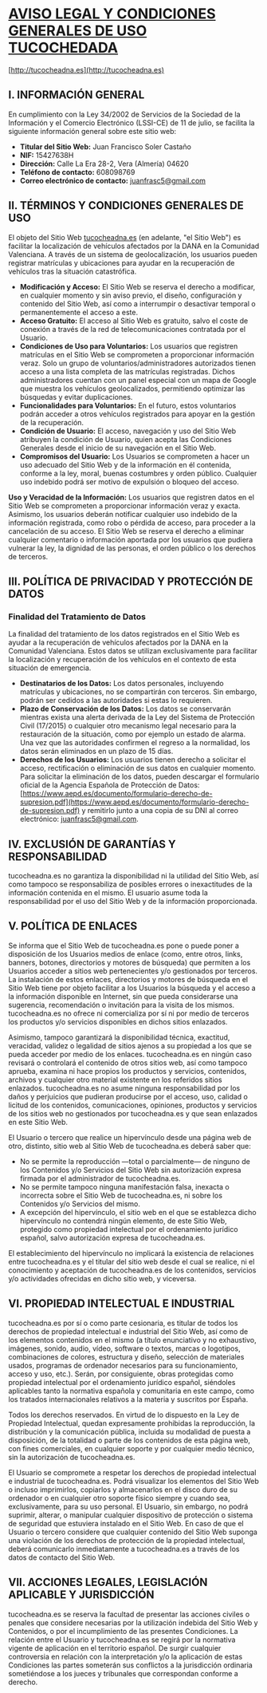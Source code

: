 # [AVISO LEGAL Y CONDICIONES GENERALES DE USO TUCOCHEDADA](https://tucochedana.es/aviso_legal.html)

[http://tucocheadna.es](http://tucocheadna.es)

## I. INFORMACIÓN GENERAL

En cumplimiento con la Ley 34/2002 de Servicios de la Sociedad de la Información y el Comercio Electrónico (LSSI-CE) de 11 de julio, se facilita la siguiente información general sobre este sitio web:

- **Titular del Sitio Web:** Juan Francisco Soler Castaño
- **NIF:** 15427638H
- **Dirección:** Calle La Era 28-2, Vera (Almería) 04620
- **Teléfono de contacto:** 608098769
- **Correo electrónico de contacto:** juanfrasc5@gmail.com

## II. TÉRMINOS Y CONDICIONES GENERALES DE USO

El objeto del Sitio Web [tucocheadna.es](http://tucocheadna.es) (en adelante, "el Sitio Web") es facilitar la localización de vehículos afectados por la DANA en la Comunidad Valenciana. A través de un sistema de geolocalización, los usuarios pueden registrar matrículas y ubicaciones para ayudar en la recuperación de vehículos tras la situación catastrófica.

- **Modificación y Acceso:** El Sitio Web se reserva el derecho a modificar, en cualquier momento y sin aviso previo, el diseño, configuración y contenido del Sitio Web, así como a interrumpir o desactivar temporal o permanentemente el acceso a este.
- **Acceso Gratuito:** El acceso al Sitio Web es gratuito, salvo el coste de conexión a través de la red de telecomunicaciones contratada por el Usuario.
- **Condiciones de Uso para Voluntarios:** Los usuarios que registren matrículas en el Sitio Web se comprometen a proporcionar información veraz. Solo un grupo de voluntarios/administradores autorizados tienen acceso a una lista completa de las matrículas registradas. Dichos administradores cuentan con un panel especial con un mapa de Google que muestra los vehículos geolocalizados, permitiendo optimizar las búsquedas y evitar duplicaciones.
- **Funcionalidades para Voluntarios:** En el futuro, estos voluntarios podrán acceder a otros vehículos registrados para apoyar en la gestión de la recuperación.
- **Condición de Usuario:** El acceso, navegación y uso del Sitio Web atribuyen la condición de Usuario, quien acepta las Condiciones Generales desde el inicio de su navegación en el Sitio Web.
- **Compromisos del Usuario:** Los Usuarios se comprometen a hacer un uso adecuado del Sitio Web y de la información en él contenida, conforme a la ley, moral, buenas costumbres y orden público. Cualquier uso indebido podrá ser motivo de expulsión o bloqueo del acceso.

**Uso y Veracidad de la Información:** Los usuarios que registren datos en el Sitio Web se comprometen a proporcionar información veraz y exacta. Asimismo, los usuarios deberán notificar cualquier uso indebido de la información registrada, como robo o pérdida de acceso, para proceder a la cancelación de su acceso. El Sitio Web se reserva el derecho a eliminar cualquier comentario o información aportada por los usuarios que pudiera vulnerar la ley, la dignidad de las personas, el orden público o los derechos de terceros.

## III. POLÍTICA DE PRIVACIDAD Y PROTECCIÓN DE DATOS

### Finalidad del Tratamiento de Datos

La finalidad del tratamiento de los datos registrados en el Sitio Web es ayudar a la recuperación de vehículos afectados por la DANA en la Comunidad Valenciana. Estos datos se utilizan exclusivamente para facilitar la localización y recuperación de los vehículos en el contexto de esta situación de emergencia.

- **Destinatarios de los Datos:** Los datos personales, incluyendo matrículas y ubicaciones, no se compartirán con terceros. Sin embargo, podrán ser cedidos a las autoridades si estas lo requieren.
- **Plazo de Conservación de los Datos:** Los datos se conservarán mientras exista una alerta derivada de la Ley del Sistema de Protección Civil (17/2015) o cualquier otro mecanismo legal necesario para la restauración de la situación, como por ejemplo un estado de alarma. Una vez que las autoridades confirmen el regreso a la normalidad, los datos serán eliminados en un plazo de 15 días.
- **Derechos de los Usuarios:** Los usuarios tienen derecho a solicitar el acceso, rectificación o eliminación de sus datos en cualquier momento. Para solicitar la eliminación de los datos, pueden descargar el formulario oficial de la Agencia Española de Protección de Datos: [https://www.aepd.es/documento/formulario-derecho-de-supresion.pdf](https://www.aepd.es/documento/formulario-derecho-de-supresion.pdf) y remitirlo junto a una copia de su DNI al correo electrónico: juanfrasc5@gmail.com.

## IV. EXCLUSIÓN DE GARANTÍAS Y RESPONSABILIDAD

tucocheadna.es no garantiza la disponibilidad ni la utilidad del Sitio Web, así como tampoco se responsabiliza de posibles errores o inexactitudes de la información contenida en el mismo. El usuario asume toda la responsabilidad por el uso del Sitio Web y de la información proporcionada.

## V. POLÍTICA DE ENLACES

Se informa que el Sitio Web de tucocheadna.es pone o puede poner a disposición de los Usuarios medios de enlace (como, entre otros, links, banners, botones, directorios y motores de búsqueda) que permiten a los Usuarios acceder a sitios web pertenecientes y/o gestionados por terceros. La instalación de estos enlaces, directorios y motores de búsqueda en el Sitio Web tiene por objeto facilitar a los Usuarios la búsqueda y el acceso a la información disponible en Internet, sin que pueda considerarse una sugerencia, recomendación o invitación para la visita de los mismos. tucocheadna.es no ofrece ni comercializa por sí ni por medio de terceros los productos y/o servicios disponibles en dichos sitios enlazados.

Asimismo, tampoco garantizará la disponibilidad técnica, exactitud, veracidad, validez o legalidad de sitios ajenos a su propiedad a los que se pueda acceder por medio de los enlaces. tucocheadna.es en ningún caso revisará o controlará el contenido de otros sitios web, así como tampoco aprueba, examina ni hace propios los productos y servicios, contenidos, archivos y cualquier otro material existente en los referidos sitios enlazados. tucocheadna.es no asume ninguna responsabilidad por los daños y perjuicios que pudieran producirse por el acceso, uso, calidad o licitud de los contenidos, comunicaciones, opiniones, productos y servicios de los sitios web no gestionados por tucocheadna.es y que sean enlazados en este Sitio Web.

El Usuario o tercero que realice un hipervínculo desde una página web de otro, distinto, sitio web al Sitio Web de tucocheadna.es deberá saber que:

- No se permite la reproducción —total o parcialmente— de ninguno de los Contenidos y/o Servicios del Sitio Web sin autorización expresa firmada por el administrador de tucocheadna.es.
- No se permite tampoco ninguna manifestación falsa, inexacta o incorrecta sobre el Sitio Web de tucocheadna.es, ni sobre los Contenidos y/o Servicios del mismo.
- A excepción del hipervínculo, el sitio web en el que se establezca dicho hipervínculo no contendrá ningún elemento, de este Sitio Web, protegido como propiedad intelectual por el ordenamiento jurídico español, salvo autorización expresa de tucocheadna.es.

El establecimiento del hipervínculo no implicará la existencia de relaciones entre tucocheadna.es y el titular del sitio web desde el cual se realice, ni el conocimiento y aceptación de tucocheadna.es de los contenidos, servicios y/o actividades ofrecidas en dicho sitio web, y viceversa.

## VI. PROPIEDAD INTELECTUAL E INDUSTRIAL

tucocheadna.es por sí o como parte cesionaria, es titular de todos los derechos de propiedad intelectual e industrial del Sitio Web, así como de los elementos contenidos en el mismo (a título enunciativo y no exhaustivo, imágenes, sonido, audio, vídeo, software o textos, marcas o logotipos, combinaciones de colores, estructura y diseño, selección de materiales usados, programas de ordenador necesarios para su funcionamiento, acceso y uso, etc.). Serán, por consiguiente, obras protegidas como propiedad intelectual por el ordenamiento jurídico español, siéndoles aplicables tanto la normativa española y comunitaria en este campo, como los tratados internacionales relativos a la materia y suscritos por España.

Todos los derechos reservados. En virtud de lo dispuesto en la Ley de Propiedad Intelectual, quedan expresamente prohibidas la reproducción, la distribución y la comunicación pública, incluida su modalidad de puesta a disposición, de la totalidad o parte de los contenidos de esta página web, con fines comerciales, en cualquier soporte y por cualquier medio técnico, sin la autorización de tucocheadna.es.

El Usuario se compromete a respetar los derechos de propiedad intelectual e industrial de tucocheadna.es. Podrá visualizar los elementos del Sitio Web o incluso imprimirlos, copiarlos y almacenarlos en el disco duro de su ordenador o en cualquier otro soporte físico siempre y cuando sea, exclusivamente, para su uso personal. El Usuario, sin embargo, no podrá suprimir, alterar, o manipular cualquier dispositivo de protección o sistema de seguridad que estuviera instalado en el Sitio Web. En caso de que el Usuario o tercero considere que cualquier contenido del Sitio Web suponga una violación de los derechos de protección de la propiedad intelectual, deberá comunicarlo inmediatamente a tucocheadna.es a través de los datos de contacto del Sitio Web.

## VII. ACCIONES LEGALES, LEGISLACIÓN APLICABLE Y JURISDICCIÓN

tucocheadna.es se reserva la facultad de presentar las acciones civiles o penales que considere necesarias por la utilización indebida del Sitio Web y Contenidos, o por el incumplimiento de las presentes Condiciones. La relación entre el Usuario y tucocheadna.es se regirá por la normativa vigente de aplicación en el territorio español. De surgir cualquier controversia en relación con la interpretación y/o la aplicación de estas Condiciones las partes someterán sus conflictos a la jurisdicción ordinaria sometiéndose a los jueces y tribunales que correspondan conforme a derecho.
